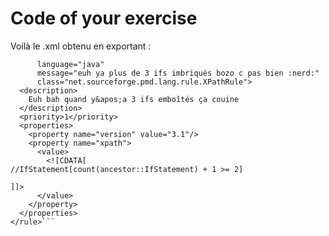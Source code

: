 # Code of your exercise

Voilà le .xml obtenu en exportant :

```<rule name="ifpuissance3"
      language="java"
      message="euh ya plus de 3 ifs imbriqués bozo c pas bien :nerd:"
      class="net.sourceforge.pmd.lang.rule.XPathRule">
  <description>
    Euh bah quand y&apos;a 3 ifs emboîtés ça couine
  </description>
  <priority>1</priority>
  <properties>
    <property name="version" value="3.1"/>
    <property name="xpath">
      <value>
        <![CDATA[
//IfStatement[count(ancestor::IfStatement) + 1 >= 2]

]]>
      </value>
    </property>
  </properties>
</rule>```
